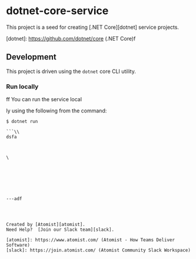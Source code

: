 # dotnet-core-service

This project is a seed for creating [.NET Core][dotnet] service projects.

[dotnet]: https://github.com/dotnet/core (.NET Core)f

## Development

This project is driven using the `dotnet` core CLI utility.

### Run locally
ff
You can run the service local


ly using the following from the command:

```
$ dotnet run

```\\
dsfa



\







---adf




Created by [Atomist][atomist].
Need Help?  [Join our Slack team][slack].

[atomist]: https://www.atomist.com/ (Atomist - How Teams Deliver Software)
[slack]: https://join.atomist.com/ (Atomist Community Slack Workspace)
